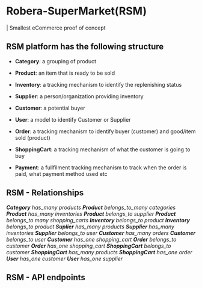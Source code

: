 # Robera-SuperMarket(RSM)

| Smallest eCommerce proof of concept

## RSM platform has the following structure

* **Category**: a grouping of product

* **Product**:  an item that is ready to be sold

* **Inventory**: a tracking mechanism to identify the replenishing status

* **Supplier**: a person/organization providing inventory

* **Customer**: a potential buyer

* **User**: a model to identify Customer or Supplier

* **Order**: a tracking mechanism to identify buyer (customer) and good/item sold (product)

* **ShoppingCart**: a tracking mechanism of what the customer is going to buy

* **Payment**: a fullfilment tracking mechanism to track when the order is paid, what payment method used etc

## RSM - Relationships

***Category**     has_many products*
***Product**      belongs_to_many categories*
***Product**      has_many inventories*
***Product**      belongs_to supplier*
***Product**      belongs_to many shopping_carts*
***Inventory**    belongs_to product*
***Inventory**    belongs_to product*
***Suplier**      has_many products*
***Supplier**     has_many inventories*
***Supplier**     belongs_to user*
***Customer**     has_many orders*
***Customer**     belongs_to user*
***Customer**     has_one shopping_cart*
***Order**        belongs_to customer*
***Order**        has_one shopping_cart*
***ShoppingCart** belongs_to customer*
***ShoppingCart** has_many products*
***ShoppingCart** has_one order*
***User**         has_one customer*
***User**         has_one supplier*

## RSM - API endpoints

